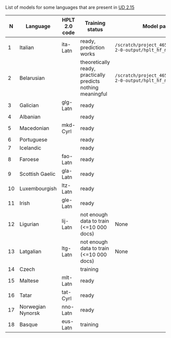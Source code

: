 List of models for some languages that are present in [UD 2.15](https://universaldependencies.org/#download) 

| N  |Language|HPLT 2.0 code| Training status                                              | Model path                                                        |
|----|--------|-------------|--------------------------------------------------------------|-------------------------------------------------------------------|
| 1  |Italian|ita-Latn| ready, prediction works                                      | `/scratch/project_465001386/hplt-2-0-output/hplt_hf_models/itaL/` |
| 2  |Belarusian| | theoretically ready, practically predicts nothing meaningful | `/scratch/project_465001386/hplt-2-0-output/hplt_hf_models/belC/` |
| 3  |Galician|glg-Latn| ready                                                        |                                                                   |
| 4  |Albanian| | ready                                                        |                                                                   |
| 5  |Macedonian|mkd-Cyrl| ready                                                        |                                                                   |
| 6  |Portuguese| | ready                                                        |                                                                   |
| 7  |Icelandic| | ready                                                        |                                                                   |
| 8  |Faroese|fao-Latn| ready                                                        |                                                                   |
| 9  |Scottish Gaelic|gla-Latn| ready                                                        |                                                                   |
| 10 |Luxembourgish|ltz-Latn| ready                                                        |                                                                   |
| 11 | Irish| gle-Latn| ready                                                        |                                                                   |
| 12 |Ligurian| lij-Latn| not enough data to train (<=10 000 docs)                     | None                                                              |
| 13 |Latgalian| ltg-Latn| not enough data to train (<=10 000 docs)                     | None                                                                 |
|14|Czech| | training                                                     | |
|15|Maltese|mlt-Latn| ready                                                        ||
|16|Tatar|tat-Cyrl| ready                                                        | |
|17|Norwegian Nynorsk|nno-Latn| ready                                                        ||
|18|Basque|eus-Latn| training                                                     | |
